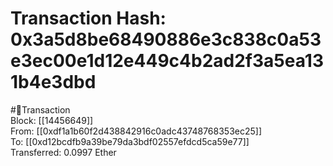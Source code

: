 
Transaction Hash: 0x3a5d8be68490886e3c838c0a53e3ec00e1d12e449c4b2ad2f3a5ea131b4e3dbd
====================================================================================
  
#💸Transaction  
Block: [[14456649]]  
From: [[0xdf1a1b60f2d438842916c0adc43748768353ec25]]  
To: [[0xd12bcdfb9a39be79da3bdf02557efdcd5ca59e77]]  
Transferred: 0.0997 Ether